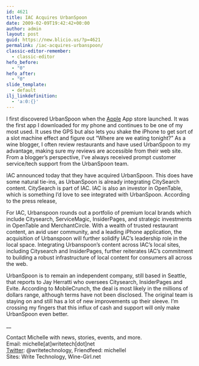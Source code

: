```yaml
---
id: 4621
title: IAC Acquires UrbanSpoon
date: 2009-02-09T19:42:42+00:00
author: admin
layout: post
guid: https://new.blicio.us/?p=4621
permalink: /iac-acquires-urbanspoon/
classic-editor-remember:
  - classic-editor
hefo_before:
  - "0"
hefo_after:
  - "0"
slide_template:
  - default
ilj_linkdefinition:
  - 'a:0:{}'
---
```

I first discovered UrbanSpoon when the [Apple](https://new.blicio.us/the-humble-beginnings-of-apple/) App store launched. It was the first app I downloaded for my phone and continues to be one of my most used. It uses the GPS but also lets you shake the iPhone to get sort of a slot machine effect and figure out “Where are we eating tonight?” As a wine blogger, I often review restaurants and have used UrbanSpoon to my advantage, making sure my reviews are accessible from their web site. From a blogger’s perspective, I’ve always received prompt customer service/tech support from the UrbanSpoon team.

IAC announced today that they have acquired UrbanSpoon. This does have some natural tie-ins, as UrbanSpoon is already integrating CitySearch content. CitySearch is part of IAC. IAC is also an investor in OpenTable, which is something I’d love to see integrated with UrbanSpoon. According to the press release,

For IAC, Urbanspoon rounds out a portfolio of premium local brands which include Citysearch, ServiceMagic, InsiderPages, and strategic investments in OpenTable and MerchantCircle. With a wealth of trusted restaurant content, an avid user community, and a leading iPhone application, the acquisition of Urbanspoon will further solidify IAC’s leadership role in the local space. Integrating Urbanspoon’s content across IAC’s local sites, including Citysearch and InsiderPages, further reiterates IAC’s commitment to building a robust infrastructure of local content for consumers all across the web.

UrbanSpoon is to remain an independent company, still based in Seattle, that reports to Jay Herratti who oversees Citysearch, InsiderPages and Evite. According to MobileCrunch, the deal is most likely in the millions of dollars range, although terms have not been disclosed. The original team is staying on and still has a lot of new improvements up their sleeve. I’m crossing my fingers that this influx of cash and support will only make UrbanSpoon even better.

__

Contact Michelle with news, stories, events, and more.  
Email: michelle[at]writetech[dot]net  
[Twitter](https://new.blicio.us/how-to-promote-your-startup-using-twitter/): @writetechnology, Friendfeed: michellel  
Sites: Write Technology, Wine-Girl.net